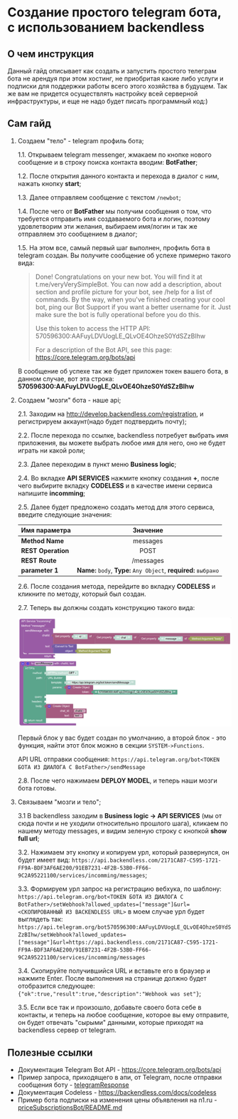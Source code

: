 # Создание простого telegram бота, с использованием backendless

## О чем инструкция
Данный гайд описывает как создать и запустить простого телеграм бота
не арендуя при этом хостинг, не приобритая какие либо услуги и подписки для поддержки работы всего этого хозяйства в будущем.
Так же вам не придется осуществлять настройку всей серверной инфраструктуры, и еще не надо будет писать программный код:)

## Сам гайд

1. Создаем "тело" - telegram профиль бота;

    1.1. Открываем telegram messenger, жмакаем по кнопке нового сообщение и в строку поиска контакта вводим: **BotFather**;

    1.2. После открытия данного контакта и перехода в диалог с ним, нажать кнопку **start**;

    1.3. Далее отправляем сообщение с текстом `/newbot`;

    1.4. После чего от **BotFather** мы получим сообщения о том, что требуется отправить
    имя создаваемого бота и логин, поэтому удовлетворим эти желания, выбираем имя/логин и так же отправляем это сообщением в диалог;

    1.5. На этом все, самый первый шаг выполнен, профиль бота в telegram создан. Вы получите сообщение об успехе примерно такого вида:
    >Done! Congratulations on your new bot. You will find it at t.me/veryVerySimpleBot. You can now add a description, about section and profile picture for your bot, see /help for a list of commands. By the way, when you've finished creating your cool bot, ping our Bot Support if you want a better username for it. Just make sure the bot is fully operational before you do this.
    >
    >Use this token to access the HTTP API:
    >570596300:AAFuyLDVUogLE_QLvOE4OhzeS0YdSZzBIhw
    >
    >For a description of the Bot API, see this page: https://core.telegram.org/bots/api

    В сообщение об успехе так же будет приложен токен вашего бота, в данном случае, вот эта строка: **570596300:AAFuyLDVUogLE_QLvOE4OhzeS0YdSZzBIhw**

2.  Создаем "мозги" бота - наше api;

    2.1. Заходим на http://develop.backendless.com/registration, и регистрируем аккаунт(надо будет подтвердить почту);

    2.2. После перехода по ссылке, backendless потребует выбрать имя приложения, вы можете выбрать любое имя для него, оно не будет играть ни какой роли;

    2.3. Далее переходим в пункт меню **Business logic**;

    2.4. Во вкладке **API SERVICES** нажмите кнопку создания **+**,
    после чего выбирите вкладку **CODELESS** и в качестве имени сервиса напишите **incomming**;

    2.5. Далее будет предложено создать метод для этого сервиса, введите следующие значения:

    | Имя параметра      | Значение                                                          |
    | :----------------- | :----------------------------------------------------------------:|
    | **Method Name**    | messages                                                          |
    | **REST Operation** | POST                                                              |
    | **REST Route**     | /messages                                                         |
    | **parameter 1**    | **Name:** `body`, **Type:** `Any Object`, **required:** `выбрано` |

    2.6. После создания метода, перейдите во вкладку **CODELESS** и кликните по методу, который был создан.

    2.7. Теперь вы должны создать конструкцию такого вида:

    ![simple bot](simpleBot.png)

    Первый блок у вас будет создан по умолчанию, а второй блок - это функция,
    найти этот блок можно в секции `SYSTEM->Functions`.

    API URL отправки сообщения: `https://api.telegram.org/bot<TOKEN БОТА ИЗ ДИАЛОГА С BotFather>/sendMessage`

    2.8. После чего нажимаем **DEPLOY MODEL**, и теперь наши мозги бота готовы.

3. Связываем "мозги и тело";

    3.1 В backendless заходим в **Business logic -> API SERVICES** (мы от сюда почти и не уходили относительно прошлого шага),
    кликаем по нашему методу messages, и видим зеленую строку с кнопкой **show full url**;

    3.2. Нажимаем эту кнопку и копируем урл, который развернулся, он будет имеет вид:
    `https://api.backendless.com/2171CA87-C595-1721-FF9A-BDF3AF6AE200/91EB7231-4F2B-53B0-FF66-9C2A95221100/services/incomming/messages`;

    3.3. Формируем урл запрос на регистрацию вебхука, по шаблону:
    `https://api.telegram.org/bot<TOKEN БОТА ИЗ ДИАЛОГА С BotFather>/setWebhook?allowed_updates=["message"]&url=<СКОПИРОВАННЫЙ ИЗ BACKENDLESS URL>`
    в моем случае урл будет выглядеть так:
    `https://api.telegram.org/bot570596300:AAFuyLDVUogLE_QLvOE4OhzeS0YdSZzBIhw/setWebhook?allowed_updates=["message"]&url=https://api.backendless.com/2171CA87-C595-1721-FF9A-BDF3AF6AE200/91EB7231-4F2B-53B0-FF66-9C2A95221100/services/incomming/messages`

    3.4. Скопируйте получившийся URL и вставьте его в браузер и нажмите Enter. После выполнения на странице должно будет отобразится следующее:
    `{"ok":true,"result":true,"description":"Webhook was set"}`;

    3.5. Если все так и произошло, добавьтe своего бота себе в контакты,
    и теперь на любое сообщение, которое вы ему отправите, он будет отвечать "сырыми" данными,
    которые приходят на backendless сервер от telegram.

## Полезные ссылки

 * Документация Telegram Bot API - https://core.telegram.org/bots/api
 * Пример запроса, приходящего в апи, от Telegram, после отправки сообщения боту - [telegramResponse](telegramResponse.md)
 * Документация Codeless - https://backendless.com/docs/codeless
 * Пример бота подписки на изменения цены объявления на n1.ru - [priceSubscriptionsBot/README.md](priceSubscriptionsBot/README.md)
